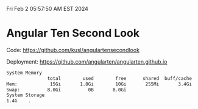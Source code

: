 Fri Feb  2 05:57:50 AM EST 2024

# Angular Ten Second Look

Code: https://github.com/kusl/angulartensecondlook

Deployment: https://github.com/angularten/angularten.github.io

```bash
System Memory
               total        used        free      shared  buff/cache   available
Mem:            15Gi       1.8Gi        10Gi       255Mi       3.4Gi        13Gi
Swap:          8.0Gi          0B       8.0Gi
System Storage
1.4G	.
